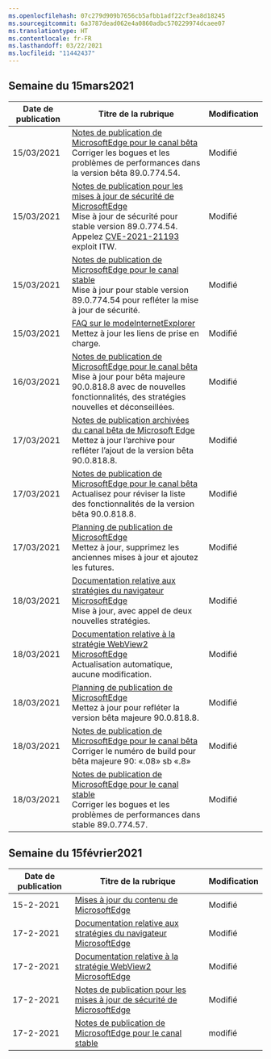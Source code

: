 ```yaml
---
ms.openlocfilehash: 07c279d909b7656cb5afbb1adf22cf3ea8d18245
ms.sourcegitcommit: 6a3787dead062e4a0860adbc570229974dcaee07
ms.translationtype: HT
ms.contentlocale: fr-FR
ms.lasthandoff: 03/22/2021
ms.locfileid: "11442437"
---
```

<!-- This file is generated automatically each week. Changes made to this file will be overwritten.-->




## <a name="week-of-march-15-2021"></a>Semaine du 15mars2021


| Date de publication |Titre de la rubrique | Modification |
|------|------------|--------|
| 15/03/2021 | [Notes de publication de MicrosoftEdge pour le canal bêta](/DeployEdge/microsoft-edge-relnote-beta-channel)<br>Corriger les bogues et les problèmes de performances dans la version bêta 89.0.774.54. | Modifié |
| 15/03/2021 | [Notes de publication pour les mises à jour de sécurité de MicrosoftEdge](/DeployEdge/microsoft-edge-relnotes-security)<br>Mise à jour de sécurité pour stable version 89.0.774.54. Appelez [CVE-2021-21193](https://msrc.microsoft.com/update-guide/vulnerability/CVE-2021-21193) exploit ITW. | Modifié |
| 15/03/2021 | [Notes de publication de MicrosoftEdge pour le canal stable](/DeployEdge/microsoft-edge-relnote-stable-channel)<br>Mise à jour pour stable version 89.0.774.54 pour refléter la mise à jour de sécurité. | Modifié |
| 15/03/2021 | [FAQ sur le modeInternetExplorer](/DeployEdge/edge-ie-mode-faq)<br>Mettez à jour les liens de prise en charge. | Modifié |
| 16/03/2021 | [Notes de publication de MicrosoftEdge pour le canal bêta](/DeployEdge/microsoft-edge-relnote-beta-channel)<br>Mise à jour pour bêta majeure 90.0.818.8 avec de nouvelles fonctionnalités, des stratégies nouvelles et déconseillées. | Modifié |
| 17/03/2021 | [Notes de publication archivées du canal bêta de Microsoft Edge](/DeployEdge/microsoft-edge-relnote-archive-beta-channel)<br>Mettez à jour l’archive pour refléter l’ajout de la version bêta 90.0.818.8. | Modifié |
| 17/03/2021 | [Notes de publication de MicrosoftEdge pour le canal bêta](/DeployEdge/microsoft-edge-relnote-beta-channel)<br>Actualisez pour réviser la liste des fonctionnalités de la version bêta 90.0.818.8. | Modifié |
| 17/03/2021 | [Planning de publication de MicrosoftEdge](/DeployEdge/microsoft-edge-release-schedule)<br>Mettez à jour, supprimez les anciennes mises à jour et ajoutez les futures. | Modifié |
| 18/03/2021 | [Documentation relative aux stratégies du navigateur MicrosoftEdge](/DeployEdge/microsoft-edge-policies)<br>Mise à jour, avec appel de deux nouvelles stratégies. | Modifié |
| 18/03/2021 | [Documentation relative à la stratégie WebView2 MicrosoftEdge](/DeployEdge/microsoft-edge-webview-policies)<br>Actualisation automatique, aucune modification. | Modifié |
| 18/03/2021 | [Planning de publication de MicrosoftEdge](/DeployEdge/microsoft-edge-release-schedule)<br>Mettez à jour pour refléter la version bêta majeure 90.0.818.8. | Modifié |
| 18/03/2021 | [Notes de publication de MicrosoftEdge pour le canal bêta](/DeployEdge/microsoft-edge-relnote-beta-channel)<br>Corriger le numéro de build pour bêta majeure 90: «.08» sb «.8» | Modifié |
| 18/03/2021 | [Notes de publication de MicrosoftEdge pour le canal stable](/DeployEdge/microsoft-edge-relnote-stable-channel)<br>Corriger les bogues et les problèmes de performances dans stable 89.0.774.57. | Modifié |

## <a name="week-of-february-15-2021"></a>Semaine du 15février2021


| Date de publication |Titre de la rubrique | Modification |
|------|------------|--------|
| 15-2-2021 | [Mises à jour du contenu de MicrosoftEdge](/DeployEdge/microsoft-edge-content-updates) | Modifié |
| 17-2-2021 | [Documentation relative aux stratégies du navigateur MicrosoftEdge](/DeployEdge/microsoft-edge-policies) | Modifié |
| 17-2-2021 | [Documentation relative à la stratégie WebView2 MicrosoftEdge](/DeployEdge/microsoft-edge-webview-policies) | Modifié |
| 17-2-2021 | [Notes de publication pour les mises à jour de sécurité de MicrosoftEdge](/DeployEdge/microsoft-edge-relnotes-security) | Modifié |
| 17-2-2021 | [Notes de publication de MicrosoftEdge pour le canal stable](/DeployEdge/microsoft-edge-relnote-stable-channel) | modifié |
